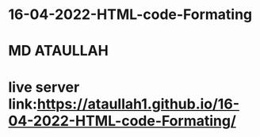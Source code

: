 # 16-04-2022-HTML-code-Formating
# MD ATAULLAH
# live server link:https://ataullah1.github.io/16-04-2022-HTML-code-Formating/
